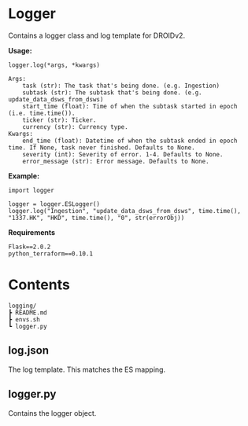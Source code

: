 # Logger
Contains a logger class and log template for DROIDv2.

**Usage:**
```
logger.log(*args, *kwargs)

Args:
    task (str): The task that's being done. (e.g. Ingestion)
    subtask (str): The subtask that's being done. (e.g. update_data_dsws_from_dsws)
    start_time (float): Time of when the subtask started in epoch (i.e. time.time()).
    ticker (str): Ticker.
    currency (str): Currency type.
Kwargs:
    end_time (float): Datetime of when the subtask ended in epoch time. If None, task never finished. Defaults to None.
    severity (int): Severity of error. 1-4. Defaults to None.
    error_message (str): Error message. Defaults to None.

```

**Example:**
```
import logger

logger = logger.ESLogger()
logger.log("Ingestion", "update_data_dsws_from_dsws", time.time(), "1337.HK", "HKD", time.time(), "0", str(errorObj))
```

**Requirements**
```
Flask==2.0.2
python_terraform==0.10.1
```

# Contents
```
logging/
┣ README.md
┣ envs.sh
┗ logger.py
```

## **log.json**
The log template. This matches the ES mapping. 

## **logger.py**
Contains the logger object.
